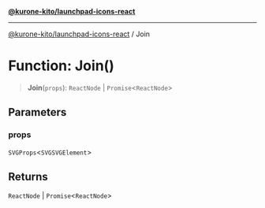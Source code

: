 [**@kurone-kito/launchpad-icons-react**](../README.md)

***

[@kurone-kito/launchpad-icons-react](../globals.md) / Join

# Function: Join()

> **Join**(`props`): `ReactNode` \| `Promise`\<`ReactNode`\>

## Parameters

### props

`SVGProps`\<`SVGSVGElement`\>

## Returns

`ReactNode` \| `Promise`\<`ReactNode`\>
